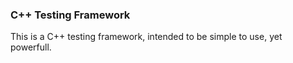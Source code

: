 ### C++ Testing Framework

This is a C++ testing framework, intended to be simple to use, yet powerfull.

